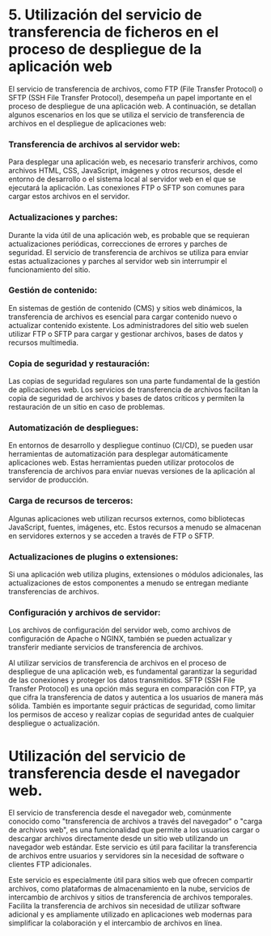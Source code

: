 # 5. Utilización del servicio de transferencia de ficheros en el proceso de despliegue de la aplicación web

El servicio de transferencia de archivos, como FTP (File Transfer Protocol) o SFTP (SSH File Transfer Protocol), desempeña un papel importante en el proceso de despliegue de una aplicación web. A continuación, se detallan algunos escenarios en los que se utiliza el servicio de transferencia de archivos en el despliegue de aplicaciones web:

### Transferencia de archivos al servidor web:
Para desplegar una aplicación web, es necesario transferir archivos, como archivos HTML, CSS, JavaScript, imágenes y otros recursos, desde el entorno de desarrollo o el sistema local al servidor web en el que se ejecutará la aplicación. Las conexiones FTP o SFTP son comunes para cargar estos archivos en el servidor.

### Actualizaciones y parches:
Durante la vida útil de una aplicación web, es probable que se requieran actualizaciones periódicas, correcciones de errores y parches de seguridad. El servicio de transferencia de archivos se utiliza para enviar estas actualizaciones y parches al servidor web sin interrumpir el funcionamiento del sitio.

### Gestión de contenido:
En sistemas de gestión de contenido (CMS) y sitios web dinámicos, la transferencia de archivos es esencial para cargar contenido nuevo o actualizar contenido existente. Los administradores del sitio web suelen utilizar FTP o SFTP para cargar y gestionar archivos, bases de datos y recursos multimedia.

### Copia de seguridad y restauración:
Las copias de seguridad regulares son una parte fundamental de la gestión de aplicaciones web. Los servicios de transferencia de archivos facilitan la copia de seguridad de archivos y bases de datos críticos y permiten la restauración de un sitio en caso de problemas.

### Automatización de despliegues:
En entornos de desarrollo y despliegue continuo (CI/CD), se pueden usar herramientas de automatización para desplegar automáticamente aplicaciones web. Estas herramientas pueden utilizar protocolos de transferencia de archivos para enviar nuevas versiones de la aplicación al servidor de producción.

### Carga de recursos de terceros:
Algunas aplicaciones web utilizan recursos externos, como bibliotecas JavaScript, fuentes, imágenes, etc. Estos recursos a menudo se almacenan en servidores externos y se acceden a través de FTP o SFTP.

### Actualizaciones de plugins o extensiones:
Si una aplicación web utiliza plugins, extensiones o módulos adicionales, las actualizaciones de estos componentes a menudo se entregan mediante transferencias de archivos.

### Configuración y archivos de servidor:
Los archivos de configuración del servidor web, como archivos de configuración de Apache o NGINX, también se pueden actualizar y transferir mediante servicios de transferencia de archivos.

Al utilizar servicios de transferencia de archivos en el proceso de despliegue de una aplicación web, es fundamental garantizar la seguridad de las conexiones y proteger los datos transmitidos. SFTP (SSH File Transfer Protocol) es una opción más segura en comparación con FTP, ya que cifra la transferencia de datos y autentica a los usuarios de manera más sólida. También es importante seguir prácticas de seguridad, como limitar los permisos de acceso y realizar copias de seguridad antes de cualquier despliegue o actualización.

# Utilización del servicio de transferencia desde el navegador web.

El servicio de transferencia desde el navegador web, comúnmente conocido como "transferencia de archivos a través del navegador" o "carga de archivos web", es una funcionalidad que permite a los usuarios cargar o descargar archivos directamente desde un sitio web utilizando un navegador web estándar. Este servicio es útil para facilitar la transferencia de archivos entre usuarios y servidores sin la necesidad de software o clientes FTP adicionales. 

Este servicio es especialmente útil para sitios web que ofrecen compartir archivos, como plataformas de almacenamiento en la nube, servicios de intercambio de archivos y sitios de transferencia de archivos temporales. Facilita la transferencia de archivos sin necesidad de utilizar software adicional y es ampliamente utilizado en aplicaciones web modernas para simplificar la colaboración y el intercambio de archivos en línea.




